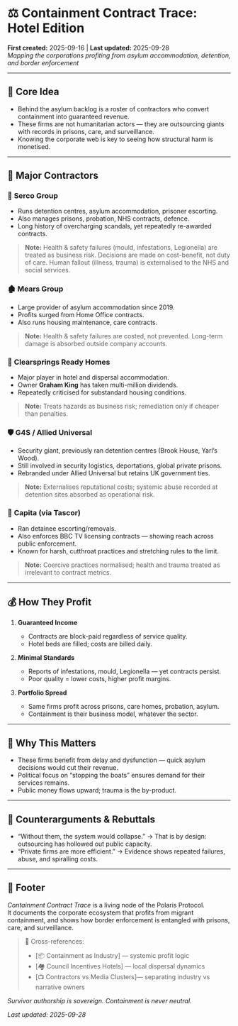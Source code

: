 # ⚖️ Containment Contract Trace: Hotel Edition  
**First created:** 2025-09-16 | **Last updated:** 2025-09-28  
*Mapping the corporations profiting from asylum accommodation, detention, and border enforcement*  

---

## 🌌 Core Idea  
- Behind the asylum backlog is a roster of contractors who convert containment into guaranteed revenue.  
- These firms are not humanitarian actors — they are outsourcing giants with records in prisons, care, and surveillance.  
- Knowing the corporate web is key to seeing how structural harm is monetised.  

---

## 🏢 Major Contractors  

### 🐙 **Serco Group**  
- Runs detention centres, asylum accommodation, prisoner escorting.  
- Also manages prisons, probation, NHS contracts, defence.  
- Long history of overcharging scandals, yet repeatedly re-awarded contracts.  
> **Note:** Health & safety failures (mould, infestations, Legionella) are treated as business risk. Decisions are made on cost-benefit, not duty of care. Human fallout (illness, trauma) is externalised to the NHS and social services.  

### 🏚️ **Mears Group**  
- Large provider of asylum accommodation since 2019.  
- Profits surged from Home Office contracts.  
- Also runs housing maintenance, care contracts.  
> **Note:** Health & safety failures are costed, not prevented. Long-term damage is absorbed outside company accounts.  

### 🏨 **Clearsprings Ready Homes**  
- Major player in hotel and dispersal accommodation.  
- Owner **Graham King** has taken multi-million dividends.  
- Repeatedly criticised for substandard housing conditions.  
> **Note:** Treats hazards as business risk; remediation only if cheaper than penalties.  

### 🛡️ **G4S / Allied Universal**  
- Security giant, previously ran detention centres (Brook House, Yarl’s Wood).  
- Still involved in security logistics, deportations, global private prisons.  
- Rebranded under Allied Universal but retains UK government ties.  
> **Note:** Externalises reputational costs; systemic abuse recorded at detention sites absorbed as operational risk.  

### 📡 **Capita (via Tascor)**  
- Ran detainee escorting/removals.  
- Also enforces BBC TV licensing contracts — showing reach across public enforcement.  
- Known for harsh, cutthroat practices and stretching rules to the limit.  
> **Note:** Coercive practices normalised; health and trauma treated as irrelevant to contract metrics.  

---

## 💰 How They Profit  

1. **Guaranteed Income**  
   - Contracts are block-paid regardless of service quality.  
   - Hotel beds are filled; costs are billed daily.  

2. **Minimal Standards**  
   - Reports of infestations, mould, Legionella — yet contracts persist.  
   - Poor quality = lower costs, higher profit margins.  

3. **Portfolio Spread**  
   - Same firms profit across prisons, care homes, probation, asylum.  
   - Containment is their business model, whatever the sector.  

---

## 🚨 Why This Matters  
- These firms benefit from delay and dysfunction — quick asylum decisions would cut their revenue.  
- Political focus on “stopping the boats” ensures demand for their services remains.  
- Public money flows upward; trauma is the by-product.  

---

## 🛑 Counterarguments & Rebuttals  
- “Without them, the system would collapse.” → That is by design: outsourcing has hollowed out public capacity.  
- “Private firms are more efficient.” → Evidence shows repeated failures, abuse, and spiralling costs.  

---

## 🏮 Footer  

*Containment Contract Trace* is a living node of the Polaris Protocol.  
It documents the corporate ecosystem that profits from migrant containment, and shows how border enforcement is entangled with prisons, care, and surveillance.  

> 📡 Cross-references:  
> - [📦 Containment as Industry] — systemic profit logic  
> - [🏘️ Council Incentives Hotels] — local dispersal dynamics  
> - [📺 Contractors vs Media Clusters]— separating industry vs narrative owners  

*Survivor authorship is sovereign. Containment is never neutral.*  

_Last updated: 2025-09-28_  
